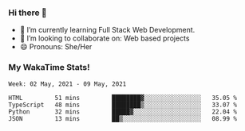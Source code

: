 ### Hi there 👋

- 🌱 I’m currently learning Full Stack Web Development.
- 👯 I’m looking to collaborate on: Web based projects
- 😄 Pronouns: She/Her

### My WakaTime Stats!

<!--START_SECTION:waka-->
```text
Week: 02 May, 2021 - 09 May, 2021

HTML         51 mins         ████████▓░░░░░░░░░░░░░░░░   35.05 % 
TypeScript   48 mins         ████████▒░░░░░░░░░░░░░░░░   33.07 % 
Python       32 mins         █████▓░░░░░░░░░░░░░░░░░░░   22.04 % 
JSON         13 mins         ██▒░░░░░░░░░░░░░░░░░░░░░░   08.99 % 
```
<!--END_SECTION:waka-->
